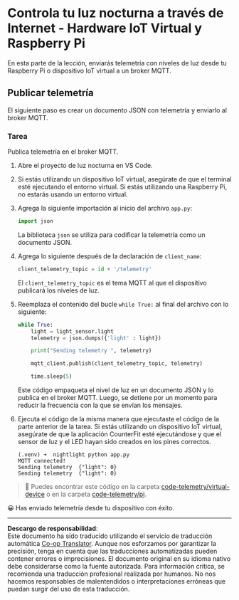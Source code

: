 <!--
CO_OP_TRANSLATOR_METADATA:
{
  "original_hash": "1226517aae5f5b6f904434670394c688",
  "translation_date": "2025-08-26T14:56:54+00:00",
  "source_file": "1-getting-started/lessons/4-connect-internet/single-board-computer-telemetry.md",
  "language_code": "es"
}
-->
# Controla tu luz nocturna a través de Internet - Hardware IoT Virtual y Raspberry Pi

En esta parte de la lección, enviarás telemetría con niveles de luz desde tu Raspberry Pi o dispositivo IoT virtual a un broker MQTT.

## Publicar telemetría

El siguiente paso es crear un documento JSON con telemetría y enviarlo al broker MQTT.

### Tarea

Publica telemetría en el broker MQTT.

1. Abre el proyecto de luz nocturna en VS Code.

1. Si estás utilizando un dispositivo IoT virtual, asegúrate de que el terminal esté ejecutando el entorno virtual. Si estás utilizando una Raspberry Pi, no estarás usando un entorno virtual.

1. Agrega la siguiente importación al inicio del archivo `app.py`:

    ```python
    import json
    ```

    La biblioteca `json` se utiliza para codificar la telemetría como un documento JSON.

1. Agrega lo siguiente después de la declaración de `client_name`:

    ```python
    client_telemetry_topic = id + '/telemetry'
    ```

    El `client_telemetry_topic` es el tema MQTT al que el dispositivo publicará los niveles de luz.

1. Reemplaza el contenido del bucle `while True:` al final del archivo con lo siguiente:

    ```python
    while True:
        light = light_sensor.light
        telemetry = json.dumps({'light' : light})

        print("Sending telemetry ", telemetry)
    
        mqtt_client.publish(client_telemetry_topic, telemetry)
    
        time.sleep(5)
    ```

    Este código empaqueta el nivel de luz en un documento JSON y lo publica en el broker MQTT. Luego, se detiene por un momento para reducir la frecuencia con la que se envían los mensajes.

1. Ejecuta el código de la misma manera que ejecutaste el código de la parte anterior de la tarea. Si estás utilizando un dispositivo IoT virtual, asegúrate de que la aplicación CounterFit esté ejecutándose y que el sensor de luz y el LED hayan sido creados en los pines correctos.

    ```output
    (.venv) ➜  nightlight python app.py 
    MQTT connected!
    Sending telemetry  {"light": 0}
    Sending telemetry  {"light": 0}
    ```

> 💁 Puedes encontrar este código en la carpeta [code-telemetry/virtual-device](../../../../../1-getting-started/lessons/4-connect-internet/code-telemetry/virtual-device) o en la carpeta [code-telemetry/pi](../../../../../1-getting-started/lessons/4-connect-internet/code-telemetry/pi).

😀 Has enviado telemetría desde tu dispositivo con éxito.

---

**Descargo de responsabilidad**:  
Este documento ha sido traducido utilizando el servicio de traducción automática [Co-op Translator](https://github.com/Azure/co-op-translator). Aunque nos esforzamos por garantizar la precisión, tenga en cuenta que las traducciones automatizadas pueden contener errores o imprecisiones. El documento original en su idioma nativo debe considerarse como la fuente autorizada. Para información crítica, se recomienda una traducción profesional realizada por humanos. No nos hacemos responsables de malentendidos o interpretaciones erróneas que puedan surgir del uso de esta traducción.